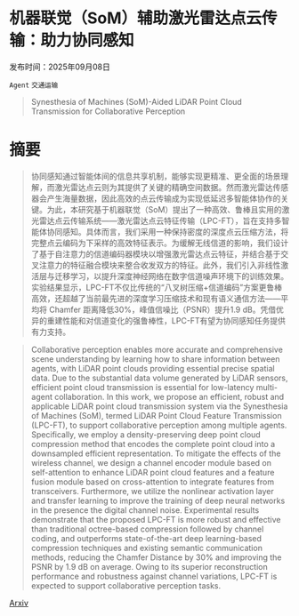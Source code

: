 # 机器联觉（SoM）辅助激光雷达点云传输：助力协同感知

发布时间：2025年09月08日

`Agent` `交通运输`

> Synesthesia of Machines (SoM)-Aided LiDAR Point Cloud Transmission for Collaborative Perception

# 摘要

> 协同感知通过智能体间的信息共享机制，能够实现更精准、更全面的场景理解，而激光雷达点云则为其提供了关键的精确空间数据。然而激光雷达传感器会产生海量数据，因此高效的点云传输成为实现低延迟多智能体协作的关键。为此，本研究基于机器联觉（SoM）提出了一种高效、鲁棒且实用的激光雷达点云传输系统——激光雷达点云特征传输（LPC-FT），旨在支持多智能体协同感知。具体而言，我们采用一种保持密度的深度点云压缩方法，将完整点云编码为下采样的高效特征表示。为缓解无线信道的影响，我们设计了基于自注意力的信道编码器模块以增强激光雷达点云特征，并结合基于交叉注意力的特征融合模块来整合收发双方的特征。此外，我们引入非线性激活层与迁移学习，以提升深度神经网络在数字信道噪声环境下的训练效果。实验结果显示，LPC-FT不仅比传统的“八叉树压缩+信道编码”方案更鲁棒高效，还超越了当前最先进的深度学习压缩技术和现有语义通信方法——平均将 Chamfer 距离降低30%，峰值信噪比（PSNR）提升1.9 dB。凭借优异的重建性能和对信道变化的强鲁棒性，LPC-FT有望为协同感知任务提供有力支持。

> Collaborative perception enables more accurate and comprehensive scene understanding by learning how to share information between agents, with LiDAR point clouds providing essential precise spatial data. Due to the substantial data volume generated by LiDAR sensors, efficient point cloud transmission is essential for low-latency multi-agent collaboration. In this work, we propose an efficient, robust and applicable LiDAR point cloud transmission system via the Synesthesia of Machines (SoM), termed LiDAR Point Cloud Feature Transmission (LPC-FT), to support collaborative perception among multiple agents. Specifically, we employ a density-preserving deep point cloud compression method that encodes the complete point cloud into a downsampled efficient representation. To mitigate the effects of the wireless channel, we design a channel encoder module based on self-attention to enhance LiDAR point cloud features and a feature fusion module based on cross-attention to integrate features from transceivers. Furthermore, we utilize the nonlinear activation layer and transfer learning to improve the training of deep neural networks in the presence the digital channel noise. Experimental results demonstrate that the proposed LPC-FT is more robust and effective than traditional octree-based compression followed by channel coding, and outperforms state-of-the-art deep learning-based compression techniques and existing semantic communication methods, reducing the Chamfer Distance by 30% and improving the PSNR by 1.9 dB on average. Owing to its superior reconstruction performance and robustness against channel variations, LPC-FT is expected to support collaborative perception tasks.

[Arxiv](https://arxiv.org/abs/2509.06506)